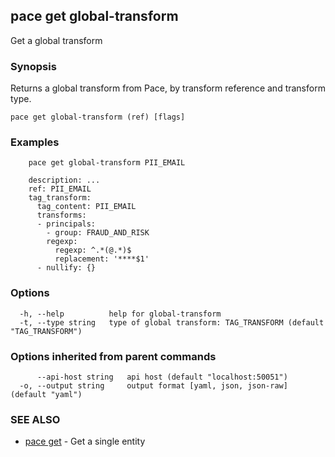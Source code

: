 ## pace get global-transform

Get a global transform

### Synopsis

Returns a global transform from Pace, by transform reference and transform type.

```
pace get global-transform (ref) [flags]
```

### Examples

```
    pace get global-transform PII_EMAIL

	description: ...
	ref: PII_EMAIL
	tag_transform:
	  tag_content: PII_EMAIL
	  transforms:
	  - principals:
		- group: FRAUD_AND_RISK
		regexp:
		  regexp: ^.*(@.*)$
		  replacement: '****$1'
	  - nullify: {}
```

### Options

```
  -h, --help          help for global-transform
  -t, --type string   type of global transform: TAG_TRANSFORM (default "TAG_TRANSFORM")
```

### Options inherited from parent commands

```
      --api-host string   api host (default "localhost:50051")
  -o, --output string     output format [yaml, json, json-raw] (default "yaml")
```

### SEE ALSO

* [pace get](pace_get.md)	 - Get a single entity

